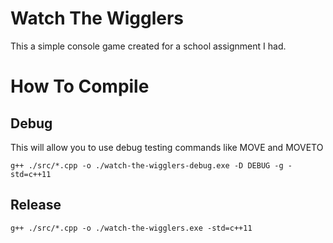 # Watch The Wigglers

This a simple console game created for a school assignment I had.

# How To Compile

## Debug

This will allow you to use debug testing commands like MOVE and MOVETO

    g++ ./src/*.cpp -o ./watch-the-wigglers-debug.exe -D DEBUG -g -std=c++11

## Release

    g++ ./src/*.cpp -o ./watch-the-wigglers.exe -std=c++11
